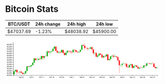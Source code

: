 # Bitcoin Stats

BTC/USDT|24h change|24h high|24h low|
|---|---|---|---|
|$47037.69|-1.23%|$48038.92|$45900.00|

<img src="./chart.svg">
